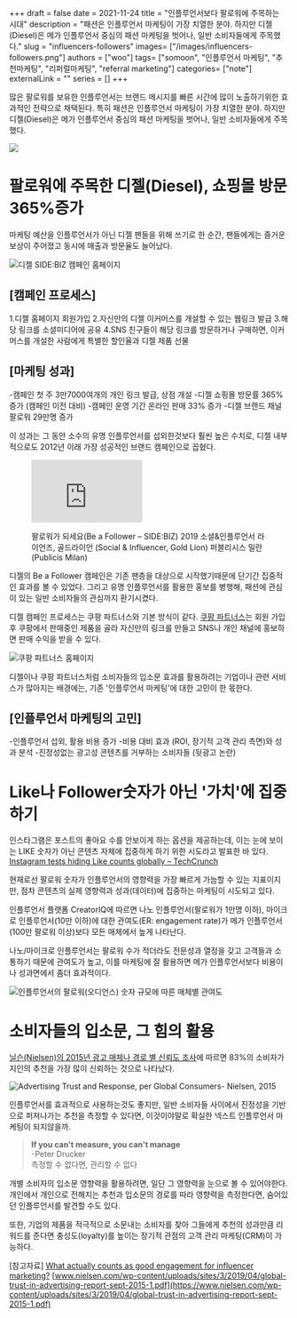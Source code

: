 +++ 
draft = false
date = 2021-11-24
title = "인플루언서보다 팔로워에 주목하는 시대"
description = "패션은 인플루언서 마케팅이 가장 치열한 분야. 하지만 디젤(Diesel)은 메가 인플루언서 중심의 패션 마케팅을 벗어나, 일반 소비자들에게 주목했다."
slug = "influencers-followers"
images= ["/images/influencers-followers.png"]
authors = ["woo"]
tags= ["somoon", "인플루언서 마케팅", "추천마케팅", "리퍼럴마케팅", "referral marketing"]
categories= ["note"]
externalLink = ""
series = []
+++

많은 팔로워를 보유한 인플루언서는 브랜드 메시지를 빠른 시간에 많이 노출하기위한 효과적인 전략으로 채택된다. 특히 패션은 인플루언서 마케팅이 가장 치열한 분야. 하지만 디젤(Diesel)은 메가 인플루언서 중심의 패션 마케팅을 벗어나, 일반 소비자들에게 주목했다.

![](/images/influencers-followers.png)

# 팔로워에 주목한 디젤(Diesel),  쇼핑몰 방문 365%증가
마케팅 예산을 인플루언서가 아닌 디젤 팬들을 위해 쓰기로 한 순간, 팬들에게는 즐거운 보상이 주어졌고 동시에 매출과 방문율도 늘어났다. 

![디젤 SIDE:BIZ 캠페인 홈페이지](/images/diesel.png)

## [캠페인 프로세스]
1.디젤 홈페이지 회원가입
2.자신만의 디젤 이커머스를 개설할 수 있는 웹링크 발급
3.해당 링크를 소셜미디어에 공유
4.SNS 친구들이 해당 링크를 방문하거나 구매하면, 이커머스를 개설한 사람에게 특별한 할인율과 디젤 제품 선물

## [마케팅 성과]
-캠페인 첫 주 3만7000여개의 개인 링크 발급, 상점 개설
-디젤 쇼핑몰 방문률 365% 증가 (캠페인 이전 대비)
-캠페인 운영 기간 온라인 판매 33% 증가
-디젤 브랜드 채널 팔로워 29만명 증가

이 성과는 그 동안 소수의 유명 인플루언서를 섭외한것보다 훨씬 높은 수치로, 디젤 내부적으로도 2012년 이래 가장 성공적인 브랜드 캠페인으로 꼽혔다.
</p><figure class="kg-card kg-embed-card kg-card-hascaption"><iframe width="200" height="113" src="https://www.youtube.com/embed/KMEq5AHc6Z8?feature=oembed" frameborder="0" allow="accelerometer; autoplay; clipboard-write; encrypted-media; gyroscope; picture-in-picture" allowfullscreen=""></iframe><figcaption><p><span style="white-space: pre-wrap;">팔로워가 되세요(Be a Follower – SIDE:BIZ)‌ ‌2019 소셜&amp;인플루언서 라이언즈, 골드라이언 (Social &amp; Influencer, Gold Lion)‌ ‌퍼블리시스 밀란 (Publicis Milan)</span></p></figcaption></figure>

디젤의 Be a Follower 캠페인은 기존 팬층을 대상으로 시작했기때문에 단기간 집중적인 효과를 볼 수 있었다. 그리고 유명 인플루언서를 활용한 홍보를 병행해, 패션에 관심이 있는 일반 소비자들의 관심까지 환기시켰다.

디젤 캠페인 프로세스는 쿠팡 파트너스와 기본 방식이 같다. [쿠팡 파트너스](https://partners.coupang.com/)는 회원 가입 후 쿠팡에서 판매중인 제품을 골라 자신만의 링크를 만들고 SNS나 개인 채널에 홍보하면 판매 수익을 받을 수 있다.

![쿠팡 파트너스 홈페이지](/images/coupang_partners.png)

디젤이나 쿠팡 파트너스처럼 소비자들의 입소문 효과를 활용하려는 기업이나 관련 서비스가 많아지는 배경에는, 기존 '인플루언서 마케팅'에 대한 고민이 한 몫한다. 

## [인플루언서 마케팅의 고민]
-인플루언서 섭외, 활용 비용 증가
-비용 대비 효과 (ROI, 장기적 고객 관리 측면)와 성과 분석
-진정성없는 광고성 콘텐츠를 거부하는 소비자들 (뒷광고 논란)

# Like나 Follower숫자가 아닌 '가치'에 집중하기
인스타그램은 포스트의 좋아요 수를 안보이게 하는 옵션을 제공하는데, 이는 눈에 보이는 LIKE 숫자가 아닌 콘텐츠 자체에 집중하게 하기 위한 시도라고 발표한 바 있다. [Instagram tests hiding Like counts globally – TechCrunch](https://techcrunch.com/2019/11/14/instagram-private-like-counts/)

현재로선 팔로워 숫자가 인플루언서의 영향력을 가장 빠르게 가늠할 수 있는 지표이지만, 점차 콘텐츠의 실제 영향력과 성과(데이터)에 집중하는 마케팅이 시도되고 있다.

인플루언서 플랫폼 CreatorIQ에 따르면 나노 인플루언서(팔로워가 1만명 이하), 마이크로 인플루언서(10만 이하)에 대한 관여도(ER: engagement rate)가 메가 인플루언서(100만 팔로워 이상)보다 모든 매체에서 높게 나타난다.

나노/마이크로 인플루언서는 팔로워 수가 적더라도 전문성과 열정을 갖고 고객들과 소통하기 때문에 관여도가 높고, 이를 마케팅에 잘 활용하면 메가 인플루언서보다 비용이나 성과면에서 좀더 효과적이다.

![인플루언서의 팔로워(오디언스) 숫자 규모에 따른 매체별 관여도](/images/nano-influencer.png)

# 소비자들의 입소문, 그 힘의 활용
[닐슨(Nielsen)의 2015년 광고 매체나 경로 별 신뢰도 조사](https://www.nielsen.com/wp-content/uploads/sites/3/2019/04/global-trust-in-advertising-report-sept-2015-1.pdf)에 따르면 83%의 소비자가 지인의 추천을 가장 많이 신뢰하는 것으로 나타났다.

![Advertising Trust and Response, per Global Consumers- Nielsen, 2015](/images/advertising_trust_nielsen_2015.png)

인플루언서를 효과적으로 사용하는것도 좋지만, 일반 소비자들 사이에서 진정성을 기반으로 퍼져나가는 추천을 측정할 수 있다면, 이것이야말로 확실한 넥스트 인플루언서 마케팅이 되지않을까.

<blockquote><strong>If you can't measure, you can't manage</strong><br>-Peter Drucker <br>측정할 수 없다면, 관리할 수 없다</blockquote>

개별 소비자의 입소문 영향력을 활용하려면, 일단 그 영향력을 눈으로 볼 수 있어야한다. 개인에서 개인으로 전해지는 추천과 입소문의 경로를 따라 영향력을 측정한다면, 숨어있던 인플루언서를 발견할 수도 있다.

또한, 기업의 제품을 적극적으로 소문내는 소비자를 찾아 그들에게 추천의 성과만큼 리워드를 준다면 충성도(loyalty)를 높이는 장기적 관점의 고객 관리 마케팅(CRM)이 가능하다. 

[참고자료]
[What actually counts as good engagement for influencer marketing?](http://www.tubefilter.com/2019/07/09/influencer-marketing-good-engagement-rates-data/)
[www.nielsen.com/wp-content/uploads/sites/3/2019/04/global-trust-in-advertising-report-sept-2015-1.pdf](https://www.nielsen.com/wp-content/uploads/sites/3/2019/04/global-trust-in-advertising-report-sept-2015-1.pdf)


<!-- 
<a href="" rel="noopener"></a><a href="" rel="noopener"></a></p><hr><p><a href="https://somoon.io" rel="noreferrer">소문(somoon)</a>은 쉽고 간단하게 친구 초대 이벤트를 제작, 개별 소비자의 네트워크 영향력을 측정해 실시간 보상함으로써, 리퍼럴 마케팅을 도입할 수 있도록 지원합니다. </p><div class="kg-card kg-button-card kg-align-left"><a href="https://tally.so#tally-open=waex9Z&amp;tally-layout=modal&amp;tally-emoji-text=📩&amp;tally-emoji-animation=wave" class="kg-btn kg-btn-accent">문의 남기기</a></div> -->